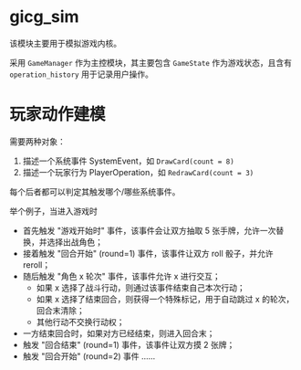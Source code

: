 # gicg_sim

该模块主要用于模拟游戏内核。

采用 `GameManager` 作为主控模块，其主要包含 `GameState` 作为游戏状态，且含有 `operation_history` 用于记录用户操作。

# 玩家动作建模

需要两种对象：

1. 描述一个系统事件 SystemEvent，如 `DrawCard(count = 8)`
2. 描述一个玩家行为 PlayerOperation，如 `RedrawCard(count = 3)`

每个后者都可以判定其触发哪个/哪些系统事件。

举个例子，当进入游戏时

- 首先触发 "游戏开始时" 事件，该事件会让双方抽取 5 张手牌，允许一次替换，并选择出战角色；
- 接着触发 "回合开始" (round=1) 事件，该事件让双方 roll 骰子，并允许 reroll；
- 随后触发 "角色 x 轮次" 事件，该事件允许 x 进行交互；
  - 如果 x 选择了战斗行动，则通过该事件结束自己本次行动；
  - 如果 x 选择了结束回合，则获得一个特殊标记，用于自动跳过 x 的轮次，回合末清除；
  - 其他行动不交换行动权；
- 一方结束回合时，如果对方已经结束，则进入回合末；
- 触发 "回合结束" (round=1) 事件，该事件让双方摸 2 张牌；
- 触发 "回合开始" (round=2) 事件 ……
